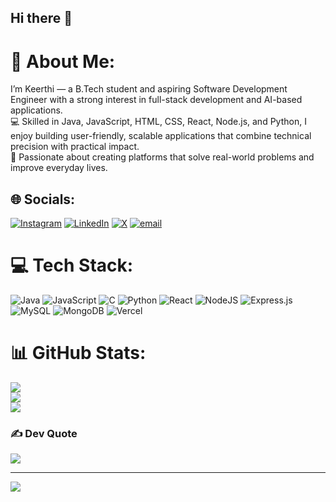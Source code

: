 ## Hi there 👋
# 💫 About Me:
I’m Keerthi — a B.Tech student and aspiring Software Development Engineer with a strong interest in full-stack development and AI-based applications.<br>💻 Skilled in Java, JavaScript, HTML, CSS, React, Node.js, and Python, I enjoy building user-friendly, scalable applications that combine technical precision with practical impact.<br>🎯 Passionate about creating platforms that solve real-world problems and improve everyday lives.


## 🌐 Socials:
[![Instagram](https://img.shields.io/badge/Instagram-%23E4405F.svg?logo=Instagram&logoColor=white)](https://instagram.com/keerthi_padamata) [![LinkedIn](https://img.shields.io/badge/LinkedIn-%230077B5.svg?logo=linkedin&logoColor=white)](https://linkedin.com/in/keerthi-padamata-2994a225a/) [![X](https://img.shields.io/badge/X-black.svg?logo=X&logoColor=white)](https://x.com/@KeerthiPadamata) [![email](https://img.shields.io/badge/Email-D14836?logo=gmail&logoColor=white)](mailto:padamatakeerthi2004@gmail.com) 

# 💻 Tech Stack:
![Java](https://img.shields.io/badge/java-%23ED8B00.svg?style=plastic&logo=openjdk&logoColor=white) ![JavaScript](https://img.shields.io/badge/javascript-%23323330.svg?style=plastic&logo=javascript&logoColor=%23F7DF1E) ![C](https://img.shields.io/badge/c-%2300599C.svg?style=plastic&logo=c&logoColor=white) ![Python](https://img.shields.io/badge/python-3670A0?style=plastic&logo=python&logoColor=ffdd54) ![React](https://img.shields.io/badge/react-%2320232a.svg?style=plastic&logo=react&logoColor=%2361DAFB) ![NodeJS](https://img.shields.io/badge/node.js-6DA55F?style=plastic&logo=node.js&logoColor=white) ![Express.js](https://img.shields.io/badge/express.js-%23404d59.svg?style=plastic&logo=express&logoColor=%2361DAFB) ![MySQL](https://img.shields.io/badge/mysql-4479A1.svg?style=plastic&logo=mysql&logoColor=white) ![MongoDB](https://img.shields.io/badge/MongoDB-%234ea94b.svg?style=plastic&logo=mongodb&logoColor=white) ![Vercel](https://img.shields.io/badge/vercel-%23000000.svg?style=plastic&logo=vercel&logoColor=white)
# 📊 GitHub Stats:
![](https://github-readme-stats.vercel.app/api?username=KeerthiPadamata&theme=dark&hide_border=false&include_all_commits=false&count_private=false)<br/>
![](https://nirzak-streak-stats.vercel.app/?user=KeerthiPadamata&theme=dark&hide_border=false)<br/>
![](https://github-readme-stats.vercel.app/api/top-langs/?username=KeerthiPadamata&theme=dark&hide_border=false&include_all_commits=false&count_private=false&layout=compact)

### ✍️ Dev Quote
![](https://quotes-github-readme.vercel.app/api?type=horizontal&theme=merko)

---
[![](https://visitcount.itsvg.in/api?id=KeerthiPadamata&icon=0&color=0)](https://visitcount.itsvg.in)

<!-- Proudly created with GPRM ( https://gprm.itsvg.in ) -->
